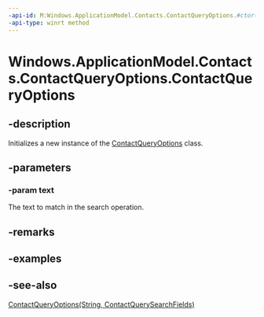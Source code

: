 ```yaml
---
-api-id: M:Windows.ApplicationModel.Contacts.ContactQueryOptions.#ctor(System.String)
-api-type: winrt method
---
```


<!-- Method syntax
public ContactQueryOptions(System.String text)
-->

# Windows.ApplicationModel.Contacts.ContactQueryOptions.ContactQueryOptions

## -description
Initializes a new instance of the [ContactQueryOptions](contactqueryoptions.md) class.

## -parameters
### -param text
The text to match in the search operation.

## -remarks

## -examples

## -see-also
[ContactQueryOptions(String, ContactQuerySearchFields)](contactqueryoptions_contactqueryoptions_130232662.md)